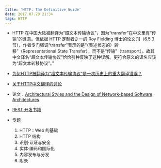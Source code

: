 ```yaml
---
title: 'HTTP: The Definitive Guide'
date: 2017.07.20 21:34
tags: HTTP
---
```


+ HTTP 在中国大陆被翻译为“超文本传输协议”，因为“transfer”在中文里有“传输”的含意。但依据 HTTP 定制者之一的 Roy Fielding 博士的论文[1]（6.5.3节），作者专门强调“transfer”表示的是“（表述状态的）转移”（Representational State Transfer），而不是“传输”（transport）。故其中文译名“超文本传输协议”恰恰引种反映了这种误解。更符合原义的译名应该为“超文本转移协议”。”
+ [为何HTTP被翻译为“超文本传输协议”是一次历史上的重大翻译错误？](http://www.ituring.com.cn/article/937)
+ [关于HTTP中文翻译的讨论](http://www.ituring.com.cn/article/details/1817)
+ 论文：[Architectural Styles and the Design of Network-based Software Architectures](https://www.ics.uci.edu/~fielding/pubs/dissertation/top.htm)
+ [REST 开发书籍](http://www.ituring.com.cn/article/944)

+ 专题

    1. HTTP：Web 的基础
    2. HTTP 结构
    3. 识别·认证与安全
    4. 实体·编码和国际化
    5. 内容发布与分发
    6. 附录
